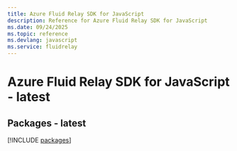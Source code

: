 ```yaml
---
title: Azure Fluid Relay SDK for JavaScript
description: Reference for Azure Fluid Relay SDK for JavaScript
ms.date: 09/24/2025
ms.topic: reference
ms.devlang: javascript
ms.service: fluidrelay
---
```

# Azure Fluid Relay SDK for JavaScript - latest
## Packages - latest
[!INCLUDE [packages](fluid-relay-index.md)]